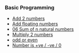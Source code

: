 ### Basic Programming
* [Add 2 numbers]()
* [Add floating numbers]()
* [06 Sum of n natural numbers]()
* [Multiply 2 numbers]()
* [odd or even]()
* [Number is +ve / -ve / 0]()

